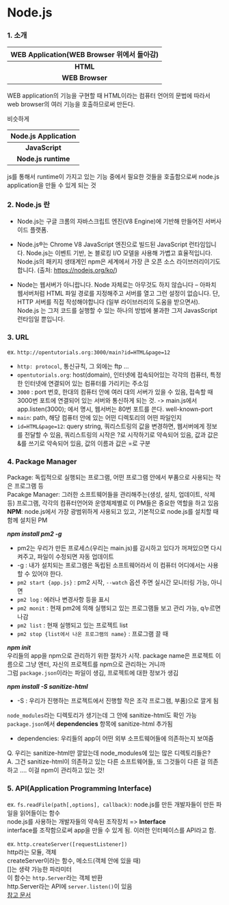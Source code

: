 # Node.js

### 1. 소개


|WEB Application(WEB Browser 위에서 돌아감)|
|:---:|
|**HTML**|
|**WEB Browser**|

WEB application의 기능을 구현할 때 HTML이라는 컴퓨터 언어의 문법에 따라서 web browser의 여러 기능을 호출하므로써 만든다.

비슷하게

|Node.js Application|
|:---:|
|**JavaScript**|
|**Node.js runtime**|

js를 통해서 runtime이 가지고 있는 기능 중에서 필요한 것들을 호출함으로써 node.js application을 만들 수 있게 되는 것

### 2. Node.js 란

* Node.js는 구글 크롬의 자바스크립트 엔진(V8 Engine)에 기반해 만들어진 서버사이드 플랫폼.

* Node.js®는 Chrome V8 JavaScript 엔진으로 빌드된 JavaScript 런타임입니다. Node.js는 이벤트 기반, 논 블로킹 I/O 모델을 사용해 가볍고 효율적입니다. Node.js의 패키지 생태계인 npm은 세계에서 가장 큰 오픈 소스 라이브러리이기도 합니다.
(출처: https://nodejs.org/ko/)


* Node는 웹서버가 아니랍니다. Node 자체로는 아무것도 하지 않습니다 – 아파치 웹서버처럼 HTML 파일 경로를 지정해주고 서버를 열고 그런 설정이 없습니다. 단, HTTP 서버를 직접 작성해야합니다 (일부 라이브러리의 도움을 받으면서). Node.js 는 그저 코드를 실행할 수 있는 하나의 방법에 불과한 그저 JavasScript 런타임일 뿐입니다.

### 3. URL

ex. ```http://opentutorials.org:3000/main?id=HTML&page=12```  
* ```http: protocol```, 통신규칙, 그 외에는 ftp ...  
* ```opentutorials.org```: host(domain), 인터넷에 접속되어있는 각각의 컴퓨터, 특정한 인터넷에 연결되어 있는 컴퓨터를 가리키는 주소임  
* ```3000``` : port 번호, 한대의 컴퓨터 안에 여러 대의 서버가 있을 수 있음, 접속할 때 3000번 포트에 연결되어 있는 서버와 통신하게 되는 것. -> main.js에서 app.listen(3000); 에서 명시, 웹서버는 80번 포트를 쓴다. well-known-port  
* ```main```: path, 해당 컴퓨터 안에 있는 어떤 디렉토리의 어떤 파일인지  
* ```id=HTML&page=12```: query string, 쿼리스트링의 값을 변경하면, 웹서버에게 정보를 전달할 수 있음, 쿼리스트링의 시작은 ?로 시작하기로 약속되어 있음, 값과 값은 &를 쓰기로 약속되어 있음, 값의 이름과 값은 =로 구분  

### 4. Package Manager  
Package: 독립적으로 실행되는 프로그램, 어떤 프로그램 안에서 부품으로 사용되는 작은 프로그램 등  
Pacakge Manager: 그러한 소프트웨어들을 관리해주는(생성, 설치, 업데이트, 삭제 등) 프로그램, 각각의 컴퓨터언어와 운영체제별로 이 PM들은 중요한 역할을 하고 있음  
**NPM**: node.js에서 가장 광범위하게 사용되고 있고, 기본적으로  node.js를 설치할 때 함께 설치된 PM  

_**npm install pm2 -g**_  
* pm2는 우리가 만든 프로세스(우리는 main.js)를 감시하고 있다가 꺼져있으면 다시 켜주고, 파일이 수정되면 자동 업데이트  
* -g : 내가 설치되는 프로그램은 독립된 소프트웨어라서 이 컴퓨터 어디에서는 사용할 수 있어야 한다.  
* ```pm2 start {app.js}``` : pm2 시작, ```--watch``` 옵션 주면 실시간 모니터링 가능, 아니면  
* ```pm2 log``` : 에러나 변경사항 등을 표시  
* ```pm2 monit``` : 현재 pm2에 의해 실행되고 있는 프로그램들 보고 관리 가능, q누르면 나감  
* ```pm2 list``` : 현재 실행되고 있는 프로젝트 list  
* ```pm2 stop {list에서 나온 프로그램의 name}``` : 프로그램 끌 때  

_**npm init**_  
우리들의 app을 npm으로 관리하기 위한 절차가 시작. package name은 프로젝트 이름으로 그냥 엔터, 자신의 프로젝트를 npm으로 관리하는 거니까  
그럼 ```package.json```이라는 파일이 생김, 프로젝트에 대한 정보가 생김  

_**npm install -S sanitize-html**_  
* -S : 우리가 진행하는 프로젝트에서 진행할 작은 조각 프로그램, 부품)으로 깔게 됨  

```node_modules```라는 디렉토리가 생기는데 그 안에 sanitize-html도 확인 가능  
```package.json```에서 **dependencies** 항목에 sanitize-html 추가됨
* dependencies: 우리들의 app이 어떤 외부 소프트웨어들에 의존하는지 보여줌  

Q. 우리는 sanitize-html만 깔았는데 node_modules에 있는 많은 디렉토리들은?  
A. 그건 sanitize-html이 의존하고 있는 다른 소프트웨어들, 또 그것들이 다른 걸 의존하고 .... 이걸 npm이 관리하고 있는 것!  

### 5. API(Application Programming Interface)  
ex. ```fs.readFile(path[,options], callback)```: node.js를 만든 개발자들이 만든 파일을 읽어들이는 함수  
node.js를 사용하는 개발자들의 약속된 조작장치 => **Interface**  
interface를 조작함으로써 app을 만들 수 있게 됨. 이러한 인터페이스를 API라고 함.  

ex. ```http.createServer([requestListener])```  
http라는 모듈, 객체  
createServer이라는 함수, 메소드(객체 안에 있을 때)  
[]는 생략 가능한 파라미터  
이 함수는 ```http.Server```라는 객체 반환  
http.Server라는 API에 ```server.listen()```이 있음  
[참고 문서](https://nodejs.org/dist/latest-v12.x/docs/api/)


